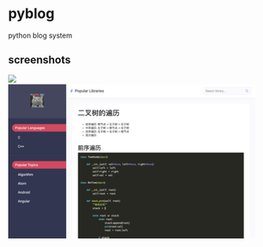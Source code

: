 # pyblog
python blog system

## screenshots

![](./screenshots/detail.jpg)
![](https://raw.githubusercontent.com/istommao/pyblog/master/screenshots/detail.png)
